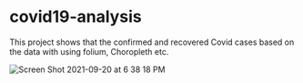 # covid19-analysis
 
This project shows that the confirmed and recovered Covid cases based on the data with using folium, Choropleth etc.

![Screen Shot 2021-09-20 at 6 38 18 PM](https://user-images.githubusercontent.com/9504600/134137412-ea8665df-8434-4749-b3bf-f197f014a622.png)
